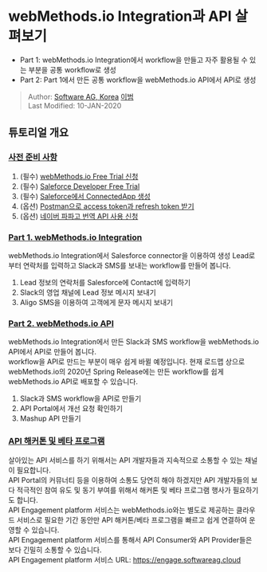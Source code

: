 # webMethods.io Integration과 API 살펴보기  
  * Part 1: webMethods.io Integration에서 workflow을 만들고 자주 활용될 수 있는 부분을 공통 workflow로 생성  
  * Part 2: Part 1에서 만든 공통 workflow을 webMethods.io API에서 API로 생성    
  
  > Author: [Software AG, Korea](https://www.softwareag.com/kr/) [이범](https://github.com/billybeom)  
  > Last Modified: 10-JAN-2020  
  
  
## 튜토리얼 개요  
  
### [사전 준비 사항](./Prerequisite/)  
  
  1. (필수) [webMethods.io Free Trial 신청](./Prerequisite/README.preq1.md)  
  2. (필수) [Saleforce Developer Free Trial](./Prerequisite/README.preq2.md)  
  3. (필수) [Saleforce에서 ConnectedApp 생성](./Prerequisite/README.preq3.md)  
  4. (옵션) [Postman으로 access token과 refresh token 받기](./Prerequisite/README.preq4.md)  
  5. (옵션) [네이버 파파고 번역 API 사용 신청](./Prerequisite/README.preq5.md)  
  
  
  
### [Part 1. webMethods.io Integration](https://github.com/SoftwareAG-Korea/tutorials/blob/master/wmio/integration/salesforce+messanger+sms/)  
webMethods.io Integration에서 Salesforce connector을 이용하여 생성 Lead로부터 연락처를 입력하고 Slack과 SMS를 보내는 workflow를 만들어 봅니다.  
  
  1. Lead 정보의 연락처를 Salesforce에 Contact에 입력하기
  2. Slack의 영업 채널에 Lead 정보 메시지 보내기
  3. Aligo SMS을 이용하여 고객에게 문자 메시지 보내기
  
  
  
### [Part 2. webMethods.io API](https://github.com/SoftwareAG-Korea/tutorials/blob/master/wmio/api/gateway+portal+mashup/)  
webMethods.io Integration에서 만든 Slack과 SMS workflow을 webMethods.io API에서 API로 만들어 봅니다.  
workflow을 API로 만드는 부분이 매우 쉽게 바뀔 예정입니다. 현재 로드맵 상으로 webMethods.io의 2020년 Spring Release에는 만든 workflow를 쉽게 webMethods.io API로 배포할 수 있습니다.  
  
  1. Slack과 SMS workflow을 API로 만들기
  2. API Portal에서 개선 요청 확인하기
  3. Mashup API 만들기
  
  
  
### [API 해커톤 및 베타 프로그램](https://engage.softwareag.cloud/)  
살아있는 API 서비스를 하기 위해서는 API 개발자들과 지속적으로 소통할 수 있는 채널이 필요합니다.  
API Portal의 커뮤너티 등을 이용하여 소통도 당연히 해야 하겠지만 API 개발자들의 보다 적극적인 참여 유도 및 동기 부여를 위해서 해커톤 및 베타 프로그램 행사가 필요하기도 합니다.  
API Engagement platform 서비스는 webMethods.io와는 별도로 제공하는 클라우드 서비스로 필요한 기간 동안만 API 해커톤/베타 프로그램을 빠르고 쉽게 연결하여 운영할 수 있습니다.  
API Engagement platform 서비스를 통해서 API Consumer와 API Provider들은 보다 긴밀히 소통할 수 있습니다.  
API Engagement platform 서비스 URL: https://engage.softwareag.cloud  
  
  
